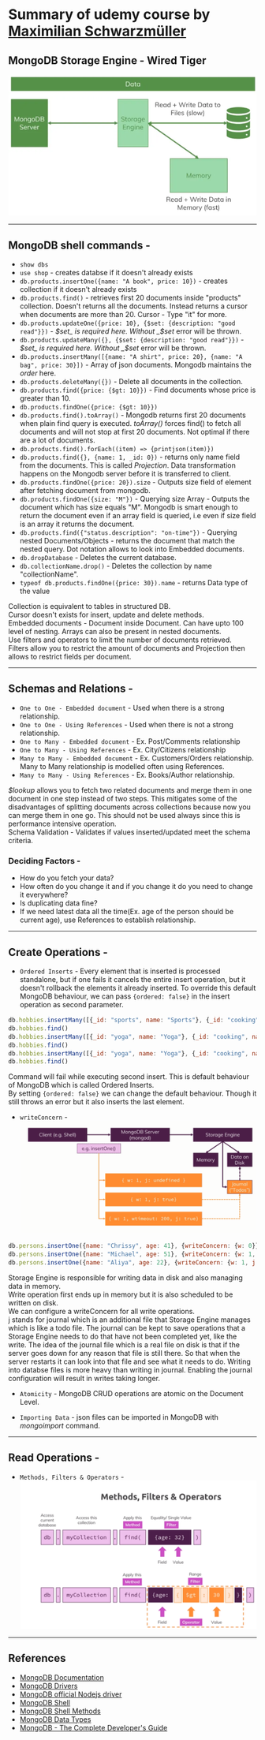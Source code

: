 

# Summary of udemy course by [Maximilian Schwarzmüller](https://www.udemy.com/course/mongodb-the-complete-developers-guide/#instructor-2)

## MongoDB Storage Engine - Wired Tiger
![Storage Engine](./mongodb-storage-engine.png)

--- 

## MongoDB shell commands -

- `show dbs`
- `use shop` - creates databse if it doesn't already exists
- `db.products.insertOne({name: "A book", price: 10})` - creates collection if it doesn't already exists
- `db.products.find()` - retrieves first 20 documents inside "products" collection. Doesn't returns all the documents. Instead returns a cursor when documents are more than 20. Cursor - Type "it" for more.
- `db.products.updateOne({price: 10}, {$set: {description: "good read"}})` -  _$set_ is required here. Without _$set_ error will be thrown.
- `db.products.updateMany({}, {$set: {description: "good read"}})` - _$set_ is required here. Without _$set_ error will be thrown.
- `db.products.insertMany([{name: "A shirt", price: 20}, {name: "A bag", price: 30}])` - Array of json documents. Mongodb maintains the _order_ here.
- `db.products.deleteMany({})` - Delete all documents in the collection.
- `db.products.find({price: {$gt: 10}})` - Find documents whose price is greater than 10.
- `db.products.findOne({price: {$gt: 10}})`
- `db.products.find().toArray()` - Mongodb returns first 20 documents when plain find query is executed. _toArray()_ forces find() to fetch all documents and will not stop at first 20 documents. Not optimal if there are a lot of documents.
- `db.products.find().forEach((item) => {printjson(item)})`
- `db.products.find({}, {name: 1, _id: 0})` - returns only name field from the documents. This is called _Projection_. Data transformation happens on the Mongodb server before it is transferred to client.
- `db.products.findOne({price: 20}).size` - Outputs size field of element after fetching document from mongodb.
- `db.products.findOne({size: "M"})` - Querying size Array - Outputs the document which has size equals "M". Mongodb is smart enough to return the document even if an array field is queried, i.e even if size field is an array it returns the document.
- `db.products.find({"status.description": "on-time"})` - Querying nested Documents/Objects - returns the document that match the nested query. Dot notation allows to look into Embedded documents.
- `db.dropDatabase` - Deletes the current database.
- `db.collectionName.drop()` - Deletes the collection by name "collectionName".
- `typeof db.products.findOne({price: 30}).name` - returns Data type of the value

Collection is equivalent to tables in structured DB.  
Cursor doesn't exists for insert, update and delete methods.  
Embedded documents - Document inside Document. Can have upto 100 level of nesting. Arrays can also be present in nested documents.  
Use filters and operators to limit the number of documents retrieved.  
Filters allow you to restrict the amount of documents and Projection then allows to restrict fields per document.  

---

## Schemas and Relations - 
- `One to One - Embedded document` - Used when there is a strong relationship. 
- `One to One - Using References` - Used when there is not a strong relationship.
- `One to Many - Embedded document` - Ex. Post/Comments relationship
- `One to Many - Using References` - Ex. City/Citizens relationship
- `Many to Many - Embedded document` - Ex. Customers/Orders relationship. Many to Many relationship is modelled often using References.
- `Many to Many - Using References` - Ex. Books/Author relationship. 

_$lookup_ allows you to fetch two related documents and merge them in one document in one step instead of two steps. This mitigates some of the disadvantages of splitting documents across collections because now you can merge them in one go. This should not be used always since this is performance intensive operation.  
Schema Validation - Validates if values inserted/updated meet the schema criteria.

### Deciding Factors - 
- How do you fetch your data?
- How often do you change it and if you change it do you need to change it everywhere?
- Is duplicating data fine?
- If we need latest data all the time(Ex. age of the person should be current age), use References to establish relationship.

---

## Create Operations - 

- `Ordered Inserts` - Every element that is inserted is processed standalone, but if one fails it cancels the entire insert operation, but it doesn't rollback the elements it already inserted. To override this default MongoDB behaviour, we can pass `{ordered: false}` in the insert operation as second parameter.
```js
db.hobbies.insertMany([{_id: "sports", name: "Sports"}, {_id: "cooking", name: "Cooking"}, {_id: "cars", name: "Cars"}])
db.hobbies.find()
db.hobbies.insertMany([{_id: "yoga", name: "Yoga"}, {_id: "cooking", name: "Cooking"}, {_id: "hiking", name: "Hiking"}])
db.hobbies.find()
db.hobbies.insertMany([{_id: "yoga", name: "Yoga"}, {_id: "cooking", name: "Cooking"}, {_id: "hiking", name: "Hiking"}], {ordered: false})
db.hobbies.find()
```
Command will fail while executing second insert. This is default behaviour of MongoDB which is called Ordered Inserts.  
By setting `{ordered: false}` we can change the default behaviour. Though it still throws an error but it also inserts the last element.
- `writeConcern` -   
![writeConcern](./mongodb-writeConcern.png)  
```js
db.persons.insertOne({name: "Chrissy", age: 41}, {writeConcern: {w: 0}})
db.persons.insertOne({name: "Michael", age: 51}, {writeConcern: {w: 1, j: true}})
db.persons.insertOne({name: "Aliya", age: 22}, {writeConcern: {w: 1, j: true, wtimeout: 1}})
```
Storage Engine is responsible for writing data in disk and also managing data in memory.  
Write operation first ends up in memory but it is also scheduled to be written on disk.  
We can configure a writeConcern for all write operations.  
j stands for journal which is an additional file that Storage Engine manages which is like a todo file. The journal can be kept to save operations that a Storage Engine needs to do that have not been completed yet, like the write. The idea of the journal file which is a real file on disk is that if the server goes down for any reason that file is still there. So that when the server restarts it can look into that file and see what it needs to do. Writing into databse files is more heavy than writing in journal. Enabling the journal configuration will result in writes taking longer.

- `Atomicity` - MongoDB CRUD operations are atomic on the Document Level.

- `Importing Data` - json files can be imported in MongoDB with _mongoimport_ command.

---

## Read Operations - 

- `Methods, Filters & Operators` -  
![Methods, Filters and Operators](./mongodb-filters-operators.png) 

---

## References
- [MongoDB Documentation](https://www.mongodb.com/docs/)
- [MongoDB Drivers](https://www.mongodb.com/docs/drivers/)
- [MongoDB official Nodejs driver](https://www.npmjs.com/package/mongodb)
- [MongoDB Shell](https://www.mongodb.com/docs/mongodb-shell/)
- [MongoDB Shell Methods](https://www.mongodb.com/docs/mongodb-shell/reference/methods/)
- [MongoDB Data Types](https://www.mongodb.com/docs/manual/reference/bson-types/)
- [MongoDB - The Complete Developer's Guide](https://documentation.peelmicro.info/databases/mongodb-mongodb-the-complete-developers-guide.html)